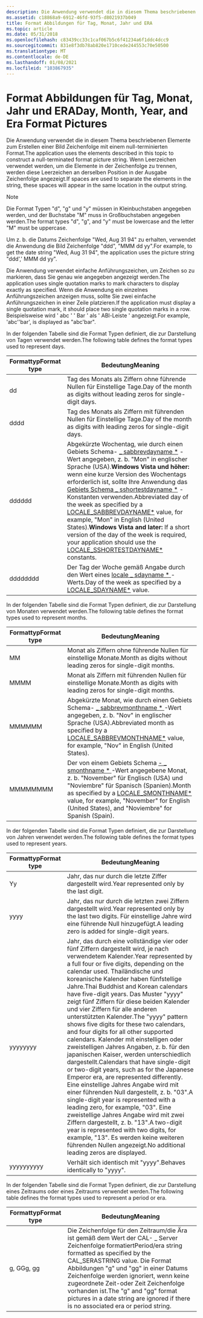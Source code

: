 ```yaml
---
description: Die Anwendung verwendet die in diesem Thema beschriebenen Elemente zum Erstellen einer Bild Zeichenfolge mit einem null-terminierten Format.
ms.assetid: c18868a9-6912-46fd-93f5-d8021937b049
title: Format Abbildungen für Tag, Monat, Jahr und ERA
ms.topic: article
ms.date: 05/31/2018
ms.openlocfilehash: c83439cc33c1caf067b5c6f41234a6f1ddc4dcc9
ms.sourcegitcommit: 831e8f3db78ab820e1710cede244553c70e50500
ms.translationtype: MT
ms.contentlocale: de-DE
ms.lasthandoff: 01/08/2021
ms.locfileid: "103867935"
---
```

# <a name="day-month-year-and-era-format-pictures"></a><span data-ttu-id="93c2b-103">Format Abbildungen für Tag, Monat, Jahr und ERA</span><span class="sxs-lookup"><span data-stu-id="93c2b-103">Day, Month, Year, and Era Format Pictures</span></span>

<span data-ttu-id="93c2b-104">Die Anwendung verwendet die in diesem Thema beschriebenen Elemente zum Erstellen einer Bild Zeichenfolge mit einem null-terminierten Format.</span><span class="sxs-lookup"><span data-stu-id="93c2b-104">The application uses the elements described in this topic to construct a null-terminated format picture string.</span></span> <span data-ttu-id="93c2b-105">Wenn Leerzeichen verwendet werden, um die Elemente in der Zeichenfolge zu trennen, werden diese Leerzeichen an derselben Position in der Ausgabe Zeichenfolge angezeigt.</span><span class="sxs-lookup"><span data-stu-id="93c2b-105">If spaces are used to separate the elements in the string, these spaces will appear in the same location in the output string.</span></span>

> [!Note]  
> <span data-ttu-id="93c2b-106">Die Format Typen "d", "g" und "y" müssen in Kleinbuchstaben angegeben werden, und der Buchstabe "M" muss in Großbuchstaben angegeben werden.</span><span class="sxs-lookup"><span data-stu-id="93c2b-106">The format types "d", "g", and "y" must be lowercase and the letter "M" must be uppercase.</span></span>

 

<span data-ttu-id="93c2b-107">Um z. b. die Datums Zeichenfolge "Wed, Aug 31 94" zu erhalten, verwendet die Anwendung die Bild Zeichenfolge "ddd", "MMM dd yy".</span><span class="sxs-lookup"><span data-stu-id="93c2b-107">For example, to get the date string "Wed, Aug 31 94", the application uses the picture string "ddd',' MMM dd yy".</span></span>

<span data-ttu-id="93c2b-108">Die Anwendung verwendet einfache Anführungszeichen, um Zeichen so zu markieren, dass Sie genau wie angegeben angezeigt werden.</span><span class="sxs-lookup"><span data-stu-id="93c2b-108">The application uses single quotation marks to mark characters to display exactly as specified.</span></span> <span data-ttu-id="93c2b-109">Wenn die Anwendung ein einzelnes Anführungszeichen anzeigen muss, sollte Sie zwei einfache Anführungszeichen in einer Zeile platzieren.</span><span class="sxs-lookup"><span data-stu-id="93c2b-109">If the application must display a single quotation mark, it should place two single quotation marks in a row.</span></span> <span data-ttu-id="93c2b-110">Beispielsweise wird ' abc ' ' Bar ' als ' ABl-Leiste ' angezeigt.</span><span class="sxs-lookup"><span data-stu-id="93c2b-110">For example, 'abc''bar', is displayed as "abc'bar".</span></span>

<span data-ttu-id="93c2b-111">In der folgenden Tabelle sind die Format Typen definiert, die zur Darstellung von Tagen verwendet werden.</span><span class="sxs-lookup"><span data-stu-id="93c2b-111">The following table defines the format types used to represent days.</span></span>



| <span data-ttu-id="93c2b-112">Formattyp</span><span class="sxs-lookup"><span data-stu-id="93c2b-112">Format type</span></span> | <span data-ttu-id="93c2b-113">Bedeutung</span><span class="sxs-lookup"><span data-stu-id="93c2b-113">Meaning</span></span>                                                                                                                                                                                                                                                                                                                                                                   |
|-------------|---------------------------------------------------------------------------------------------------------------------------------------------------------------------------------------------------------------------------------------------------------------------------------------------------------------------------------------------------------------------------|
| <span data-ttu-id="93c2b-114">d</span><span class="sxs-lookup"><span data-stu-id="93c2b-114">d</span></span>           | <span data-ttu-id="93c2b-115">Tag des Monats als Ziffern ohne führende Nullen für Einstellige Tage.</span><span class="sxs-lookup"><span data-stu-id="93c2b-115">Day of the month as digits without leading zeros for single-digit days.</span></span>                                                                                                                                                                                                                                                                                                   |
| <span data-ttu-id="93c2b-116">dd</span><span class="sxs-lookup"><span data-stu-id="93c2b-116">dd</span></span>          | <span data-ttu-id="93c2b-117">Tag des Monats als Ziffern mit führenden Nullen für Einstellige Tage.</span><span class="sxs-lookup"><span data-stu-id="93c2b-117">Day of the month as digits with leading zeros for single-digit days.</span></span>                                                                                                                                                                                                                                                                                                      |
| <span data-ttu-id="93c2b-118">ddd</span><span class="sxs-lookup"><span data-stu-id="93c2b-118">ddd</span></span>         | <span data-ttu-id="93c2b-119">Abgekürzte Wochentag, wie durch einen Gebiets Schema- [ \_ sabbrevdayname \*](locale-sabbrev-constants.md) -Wert angegeben, z. b. "Mon" in englischer Sprache (USA).**Windows Vista und höher:** wenn eine kurze Version des Wochentags erforderlich ist, sollte Ihre Anwendung das [Gebiets Schema \_ sshortestdayname \*](locale-sshortestdayname-constants.md) -Konstanten verwenden.</span><span class="sxs-lookup"><span data-stu-id="93c2b-119">Abbreviated day of the week as specified by a [LOCALE\_SABBREVDAYNAME\*](locale-sabbrev-constants.md) value, for example, "Mon" in English (United States).**Windows Vista and later:** If a short version of the day of the week is required, your application should use the [LOCALE\_SSHORTESTDAYNAME\*](locale-sshortestdayname-constants.md) constants.</span></span><br/> |
| <span data-ttu-id="93c2b-120">dddd</span><span class="sxs-lookup"><span data-stu-id="93c2b-120">dddd</span></span>        | <span data-ttu-id="93c2b-121">Der Tag der Woche gemäß Angabe durch den Wert eines [locale \_ sdayname \* ](locale-sdayname-constants.md) -Werts.</span><span class="sxs-lookup"><span data-stu-id="93c2b-121">Day of the week as specified by a [LOCALE\_SDAYNAME\*](locale-sdayname-constants.md) value.</span></span>                                                                                                                                                                                                                                                                              |



 

<span data-ttu-id="93c2b-122">In der folgenden Tabelle sind die Format Typen definiert, die zur Darstellung von Monaten verwendet werden.</span><span class="sxs-lookup"><span data-stu-id="93c2b-122">The following table defines the format types used to represent months.</span></span>



| <span data-ttu-id="93c2b-123">Formattyp</span><span class="sxs-lookup"><span data-stu-id="93c2b-123">Format type</span></span> | <span data-ttu-id="93c2b-124">Bedeutung</span><span class="sxs-lookup"><span data-stu-id="93c2b-124">Meaning</span></span>                                                                                                                                                                          |
|-------------|----------------------------------------------------------------------------------------------------------------------------------------------------------------------------------|
| <span data-ttu-id="93c2b-125">M</span><span class="sxs-lookup"><span data-stu-id="93c2b-125">M</span></span>           | <span data-ttu-id="93c2b-126">Monat als Ziffern ohne führende Nullen für einstellige Monate.</span><span class="sxs-lookup"><span data-stu-id="93c2b-126">Month as digits without leading zeros for single-digit months.</span></span>                                                                                                                   |
| <span data-ttu-id="93c2b-127">MM</span><span class="sxs-lookup"><span data-stu-id="93c2b-127">MM</span></span>          | <span data-ttu-id="93c2b-128">Monat als Ziffern mit führenden Nullen für einstellige Monate.</span><span class="sxs-lookup"><span data-stu-id="93c2b-128">Month as digits with leading zeros for single-digit months.</span></span>                                                                                                                      |
| <span data-ttu-id="93c2b-129">MMM</span><span class="sxs-lookup"><span data-stu-id="93c2b-129">MMM</span></span>         | <span data-ttu-id="93c2b-130">Abgekürzte Monat, wie durch einen Gebiets Schema- [ \_ sabbrevmonthname \* ](locale-sabbrev-constants.md) -Wert angegeben, z. b. "Nov" in englischer Sprache (USA).</span><span class="sxs-lookup"><span data-stu-id="93c2b-130">Abbreviated month as specified by a [LOCALE\_SABBREVMONTHNAME\*](locale-sabbrev-constants.md) value, for example, "Nov" in English (United States).</span></span>                             |
| <span data-ttu-id="93c2b-131">MMMM</span><span class="sxs-lookup"><span data-stu-id="93c2b-131">MMMM</span></span>        | <span data-ttu-id="93c2b-132">Der von einem Gebiets Schema [- \_ smonthname \* ](locale-smonthname-constants.md) -Wert angegebene Monat, z. b. "November" für Englisch (USA) und "Noviembre" für Spanisch (Spanien).</span><span class="sxs-lookup"><span data-stu-id="93c2b-132">Month as specified by a [LOCALE\_SMONTHNAME\*](locale-smonthname-constants.md) value, for example, "November" for English (United States), and "Noviembre" for Spanish (Spain).</span></span> |



 

<span data-ttu-id="93c2b-133">In der folgenden Tabelle sind die Format Typen definiert, die zur Darstellung von Jahren verwendet werden.</span><span class="sxs-lookup"><span data-stu-id="93c2b-133">The following table defines the format types used to represent years.</span></span>



| <span data-ttu-id="93c2b-134">Formattyp</span><span class="sxs-lookup"><span data-stu-id="93c2b-134">Format type</span></span> | <span data-ttu-id="93c2b-135">Bedeutung</span><span class="sxs-lookup"><span data-stu-id="93c2b-135">Meaning</span></span>                                                                                                                                                                                                                                                                                                                                                                                                                                                                                                                                                                      |
|-------------|------------------------------------------------------------------------------------------------------------------------------------------------------------------------------------------------------------------------------------------------------------------------------------------------------------------------------------------------------------------------------------------------------------------------------------------------------------------------------------------------------------------------------------------------------------------------------|
| <span data-ttu-id="93c2b-136">Y</span><span class="sxs-lookup"><span data-stu-id="93c2b-136">y</span></span>           | <span data-ttu-id="93c2b-137">Jahr, das nur durch die letzte Ziffer dargestellt wird.</span><span class="sxs-lookup"><span data-stu-id="93c2b-137">Year represented only by the last digit.</span></span>                                                                                                                                                                                                                                                                                                                                                                                                                                                                                                                                     |
| <span data-ttu-id="93c2b-138">yy</span><span class="sxs-lookup"><span data-stu-id="93c2b-138">yy</span></span>          | <span data-ttu-id="93c2b-139">Jahr, das nur durch die letzten zwei Ziffern dargestellt wird.</span><span class="sxs-lookup"><span data-stu-id="93c2b-139">Year represented only by the last two digits.</span></span> <span data-ttu-id="93c2b-140">Für einstellige Jahre wird eine führende Null hinzugefügt.</span><span class="sxs-lookup"><span data-stu-id="93c2b-140">A leading zero is added for single-digit years.</span></span>                                                                                                                                                                                                                                                                                                                                                                                                                                                                                |
| <span data-ttu-id="93c2b-141">yyyy</span><span class="sxs-lookup"><span data-stu-id="93c2b-141">yyyy</span></span>        | <span data-ttu-id="93c2b-142">Jahr, das durch eine vollständige vier oder fünf Ziffern dargestellt wird, je nach verwendetem Kalender.</span><span class="sxs-lookup"><span data-stu-id="93c2b-142">Year represented by a full four or five digits, depending on the calendar used.</span></span> <span data-ttu-id="93c2b-143">Thailändische und koreanische Kalender haben fünfstellige Jahre.</span><span class="sxs-lookup"><span data-stu-id="93c2b-143">Thai Buddhist and Korean calendars have five-digit years.</span></span> <span data-ttu-id="93c2b-144">Das Muster "yyyy" zeigt fünf Ziffern für diese beiden Kalender und vier Ziffern für alle anderen unterstützten Kalender.</span><span class="sxs-lookup"><span data-stu-id="93c2b-144">The "yyyy" pattern shows five digits for these two calendars, and four digits for all other supported calendars.</span></span> <span data-ttu-id="93c2b-145">Kalender mit einstelligen oder zweistelligen Jahres Angaben, z. b. für den japanischen Kaiser, werden unterschiedlich dargestellt.</span><span class="sxs-lookup"><span data-stu-id="93c2b-145">Calendars that have single-digit or two-digit years, such as for the Japanese Emperor era, are represented differently.</span></span> <span data-ttu-id="93c2b-146">Eine einstellige Jahres Angabe wird mit einer führenden Null dargestellt, z. b. "03".</span><span class="sxs-lookup"><span data-stu-id="93c2b-146">A single-digit year is represented with a leading zero, for example, "03".</span></span> <span data-ttu-id="93c2b-147">Eine zweistellige Jahres Angabe wird mit zwei Ziffern dargestellt, z. b. "13".</span><span class="sxs-lookup"><span data-stu-id="93c2b-147">A two-digit year is represented with two digits, for example, "13".</span></span> <span data-ttu-id="93c2b-148">Es werden keine weiteren führenden Nullen angezeigt.</span><span class="sxs-lookup"><span data-stu-id="93c2b-148">No additional leading zeros are displayed.</span></span> |
| <span data-ttu-id="93c2b-149">yyyyy</span><span class="sxs-lookup"><span data-stu-id="93c2b-149">yyyyy</span></span>       | <span data-ttu-id="93c2b-150">Verhält sich identisch mit "yyyy".</span><span class="sxs-lookup"><span data-stu-id="93c2b-150">Behaves identically to "yyyy".</span></span>                                                                                                                                                                                                                                                                                                                                                                                                                                                                                                                                               |



 

<span data-ttu-id="93c2b-151">In der folgenden Tabelle sind die Format Typen definiert, die zur Darstellung eines Zeitraums oder eines Zeitraums verwendet werden.</span><span class="sxs-lookup"><span data-stu-id="93c2b-151">The following table defines the format types used to represent a period or era.</span></span>



| <span data-ttu-id="93c2b-152">Formattyp</span><span class="sxs-lookup"><span data-stu-id="93c2b-152">Format type</span></span> | <span data-ttu-id="93c2b-153">Bedeutung</span><span class="sxs-lookup"><span data-stu-id="93c2b-153">Meaning</span></span>                                                                                                                                                                              |
|-------------|--------------------------------------------------------------------------------------------------------------------------------------------------------------------------------------|
| <span data-ttu-id="93c2b-154">g, GG</span><span class="sxs-lookup"><span data-stu-id="93c2b-154">g, gg</span></span>       | <span data-ttu-id="93c2b-155">Die Zeichenfolge für den Zeitraum/die Ära ist gemäß dem Wert der CAL- \_ Server Zeichenfolge formatiert</span><span class="sxs-lookup"><span data-stu-id="93c2b-155">Period/era string formatted as specified by the CAL\_SERASTRING value.</span></span> <span data-ttu-id="93c2b-156">Die Format Abbildungen "g" und "gg" in einer Datums Zeichenfolge werden ignoriert, wenn keine zugeordnete Zeit-oder Zeit Zeichenfolge vorhanden ist.</span><span class="sxs-lookup"><span data-stu-id="93c2b-156">The "g" and "gg" format pictures in a date string are ignored if there is no associated era or period string.</span></span> |



 

 

 




